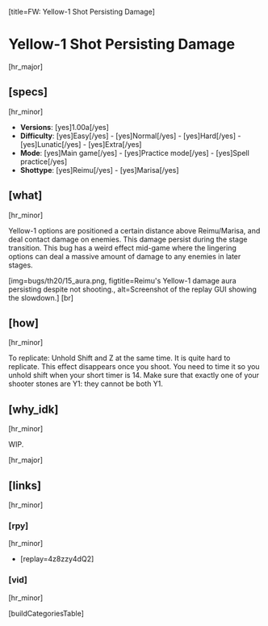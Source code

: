 [title=FW: Yellow-1 Shot Persisting Damage]
# Yellow-1 Shot Persisting Damage
[hr_major]

## [specs]  
[hr_minor]

* **Versions**: [yes]1.00a[/yes]
* **Difficulty**: [yes]Easy[/yes] - [yes]Normal[/yes] - [yes]Hard[/yes] - [yes]Lunatic[/yes] - [yes]Extra[/yes]
* **Mode**: [yes]Main game[/yes] - [yes]Practice mode[/yes] - [yes]Spell practice[/yes]  
* **Shottype**: [yes]Reimu[/yes] - [yes]Marisa[/yes]

## [what]
[hr_minor]

Yellow-1 options are positioned a certain distance above Reimu/Marisa, and deal contact damage on enemies. This damage persist during the stage transition. This bug has a weird effect mid-game where the lingering options can deal a massive amount of damage to any enemies in later stages.

[img=bugs/th20/15_aura.png, figtitle=Reimu's Yellow-1 damage aura persisting despite not shooting., alt=Screenshot of the replay GUI showing the slowdown.] [br]

## [how]
[hr_minor]

To replicate: Unhold Shift and Z at the same time. It is quite hard to replicate. This effect disappears once you shoot. You need to time it so you unhold shift when your short timer is 14. Make sure that exactly one of your shooter stones are Y1: they cannot be both Y1.

## [why_idk]
[hr_minor]

WIP. 

[hr_major]
## [links]
[hr_minor]
### [rpy]
[hr_minor]

+ [replay=4z8zzy4dQ2]

### [vid]
[hr_minor]


[buildCategoriesTable]